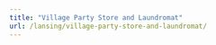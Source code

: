 ```yaml
---
title: "Village Party Store and Laundromat"
url: /lansing/village-party-store-and-laundromat/
---
```

